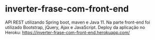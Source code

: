 # inverter-frase-com-front-end
API REST utilizando Spring boot, maven e Java 11. Na parte front-end foi utilizado Bootstrap, jQuery, Ajax e JavaScript.
Deploy da aplicação no Heroku: https://inverter-frase-com-front-end.herokuapp.com/
